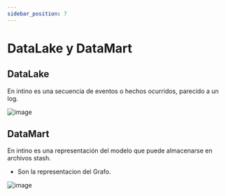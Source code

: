```yaml
---
sidebar_position: 7
---
```

# DataLake y DataMart

## DataLake

En intino es una secuencia de eventos o hechos ocurridos, parecido a un log.

![image](/img/data-lake.png)

## DataMart

En intino es una representación del modelo que puede almacenarse en archivos stash.
- Son la representacion del Grafo. 

![image](/img/data-mart.png)
